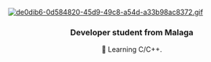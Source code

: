 [![de0dib6-0d584820-45d9-49c8-a54d-a33b98ac8372.gif](https://i.postimg.cc/ydM38WBQ/de0dib6-0d584820-45d9-49c8-a54d-a33b98ac8372.gif)](https://postimg.cc/k6ygjJ2K)
    <h3 align = "center">Developer student from Malaga</h3>
    <div id = "header" align = "center" >
 

📗 Learning C/C++.






